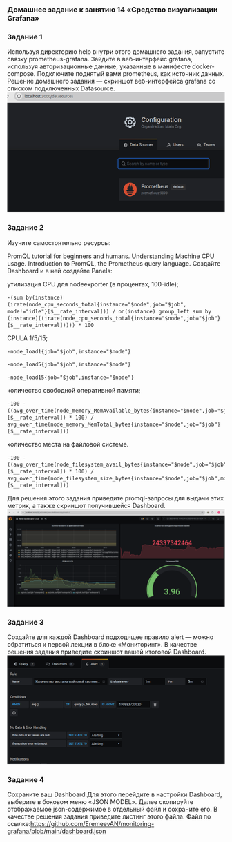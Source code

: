### Домашнее задание к занятию 14 «Средство визуализации Grafana»
### Задание 1
Используя директорию help внутри этого домашнего задания, запустите связку prometheus-grafana.
Зайдите в веб-интерфейс grafana, используя авторизационные данные, указанные в манифесте docker-compose.
Подключите поднятый вами prometheus, как источник данных.
Решение домашнего задания — скриншот веб-интерфейса grafana со списком подключенных Datasource.
![image](https://github.com/EremeevAN/monitoring-grafana/blob/main/1.png)
### Задание 2
Изучите самостоятельно ресурсы:

PromQL tutorial for beginners and humans.
Understanding Machine CPU usage.
Introduction to PromQL, the Prometheus query language.
Создайте Dashboard и в ней создайте Panels:

утилизация CPU для nodeexporter (в процентах, 100-idle);
```
-(sum by(instance) (irate(node_cpu_seconds_total{instance="$node",job="$job", mode!="idle"}[$__rate_interval])) / on(instance) group_left sum by (instance)((irate(node_cpu_seconds_total{instance="$node",job="$job"}[$__rate_interval])))) * 100
```
CPULA 1/5/15;
```
-node_load1{job="$job",instance="$node"}
```
```
-node_load5{job="$job",instance="$node"}
```
```
-node_load15{job="$job",instance="$node"}
```

количество свободной оперативной памяти;
```
-100 - ((avg_over_time(node_memory_MemAvailable_bytes{instance="$node",job="$job"}[$__rate_interval]) * 100) / avg_over_time(node_memory_MemTotal_bytes{instance="$node",job="$job"}[$__rate_interval]))
```

количество места на файловой системе.
```
-100 - ((avg_over_time(node_filesystem_avail_bytes{instance="$node",job="$job",mountpoint="/",fstype!="rootfs"}[$__rate_interval]) * 100) / avg_over_time(node_filesystem_size_bytes{instance="$node",job="$job",mountpoint="/",fstype!="rootfs"}[$__rate_interval]))
```

Для решения этого задания приведите promql-запросы для выдачи этих метрик, а также скриншот получившейся Dashboard.
![image](https://github.com/EremeevAN/monitoring-grafana/blob/main/2.png)
### Задание 3
Создайте для каждой Dashboard подходящее правило alert — можно обратиться к первой лекции в блоке «Мониторинг».
В качестве решения задания приведите скриншот вашей итоговой Dashboard.
![image](https://github.com/EremeevAN/monitoring-grafana/blob/main/3.png)
### Задание 4
Сохраните ваш Dashboard.Для этого перейдите в настройки Dashboard, выберите в боковом меню «JSON MODEL». Далее скопируйте отображаемое json-содержимое в отдельный файл и сохраните его.
В качестве решения задания приведите листинг этого файла.
Файл по ссылке:https://github.com/EremeevAN/monitoring-grafana/blob/main/dashboard.json

